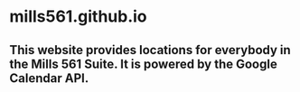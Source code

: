 # mills561.github.io

## This website provides locations for everybody in the Mills 561 Suite. It is powered by the Google Calendar API.